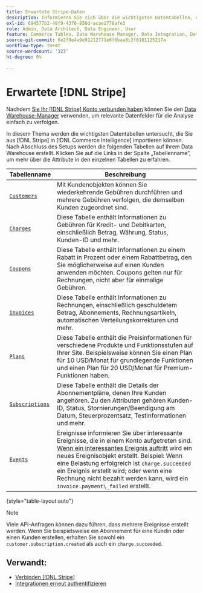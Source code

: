 ```yaml
---
title: Erwartete Stripe-Daten
description: Informieren Sie sich über die wichtigsten Datentabellen, die Sie von Stripe in Commerce Intelligence importieren können.
exl-id: 694577b2-48f9-4376-850d-acae1776afe3
role: Admin, Data Architect, Data Engineer, User
feature: Commerce Tables, Data Warehouse Manager, Data Integration, Data Import/Export
source-git-commit: 6e2f9e4a9e91212771e6f6baa8c2f8101125217a
workflow-type: tm+mt
source-wordcount: '323'
ht-degree: 0%

---
```


# Erwartete [!DNL Stripe]

Nachdem [Sie Ihr [!DNL Stripe] Konto verbunden haben](../integrations/stripe.md) können Sie den [Data Warehouse-Manager](../../../data-analyst/data-warehouse-mgr/tour-dwm.md) verwenden, um relevante Datenfelder für die Analyse einfach zu verfolgen.

In diesem Thema werden die wichtigsten Datentabellen untersucht, die Sie aus [!DNL Stripe] in [!DNL Commerce Intelligence] importieren können. Nach Abschluss des Setups werden die folgenden Tabellen auf Ihrem Data Warehouse erstellt. Klicken Sie auf die Links in der Spalte „Tabellenname“, um mehr über die Attribute in den einzelnen Tabellen zu erfahren.

| **Tabellenname** | **Beschreibung** |
|-----|-----|
| [`Customers`](https://stripe.com/docs/sources/customers) | Mit Kundenobjekten können Sie wiederkehrende Gebühren durchführen und mehrere Gebühren verfolgen, die demselben Kunden zugeordnet sind. |
| [`Charges`](https://stripe.com/docs/payments/payment-intents/migration/charges) | Diese Tabelle enthält Informationen zu Gebühren für Kredit- und Debitkarten, einschließlich Betrag, Währung, Status, Kunden-ID und mehr. |
| [`Coupons`](https://stripe.com/docs/api/coupons/object) | Diese Tabelle enthält Informationen zu einem Rabatt in Prozent oder einem Rabattbetrag, den Sie möglicherweise auf einen Kunden anwenden möchten. Coupons gelten nur für Rechnungen, nicht aber für einmalige Gebühren. |
| [`Invoices`](https://stripe.com/docs/billing/migration/invoice-states) | Diese Tabelle enthält Informationen zu Rechnungen, einschließlich geschuldetem Betrag, Abonnements, Rechnungsartikeln, automatischen Verteilungskorrekturen und mehr. |
| [`Plans`](https://stripe.com/docs/api/plans/object) | Diese Tabelle enthält die Preisinformationen für verschiedene Produkte und Funktionsstufen auf Ihrer Site. Beispielsweise können Sie einen Plan für 10 USD/Monat für grundlegende Funktionen und einen Plan für 20 USD/Monat für Premium-Funktionen haben. |
| [`Subscriptions`](https://stripe.com/docs/api/subscriptions/object) | Diese Tabelle enthält die Details der Abonnementpläne, denen Ihre Kunden angehören. Zu den Attributen gehören Kunden-ID, Status, Stornierungen/Beendigung am Datum, Steuerprozentsatz, Testinformationen und mehr. |
| [`Events`](https://stripe.com/docs/development/dashboard/events) | Ereignisse informieren Sie über interessante Ereignisse, die in einem Konto aufgetreten sind. [Wenn ein interessantes Ereignis auftritt](https://stripe.com/docs/api/events/types) wird ein neues Ereignisobjekt erstellt. Beispiel: Wenn eine Belastung erfolgreich ist `charge.succeeded` ein Ereignis erstellt wird; oder wenn eine Rechnung nicht bezahlt werden kann, wird ein `invoice.payment\_failed` erstellt. |

{style="table-layout:auto"}

>[!NOTE]
>
>Viele API-Anfragen können dazu führen, dass mehrere Ereignisse erstellt werden. Wenn Sie beispielsweise ein Abonnement für eine Kundin oder einen Kunden erstellen, erhalten Sie sowohl ein `customer.subscription.created` als auch ein `charge.succeeded`.

## Verwandt:

* [Verbinden [!DNL Stripe]](../integrations/stripe.md)
* [Integrationen erneut authentifizieren](https://experienceleague.adobe.com/docs/commerce-knowledge-base/kb/how-to/mbi-reauthenticating-integrations.html?lang=de)
